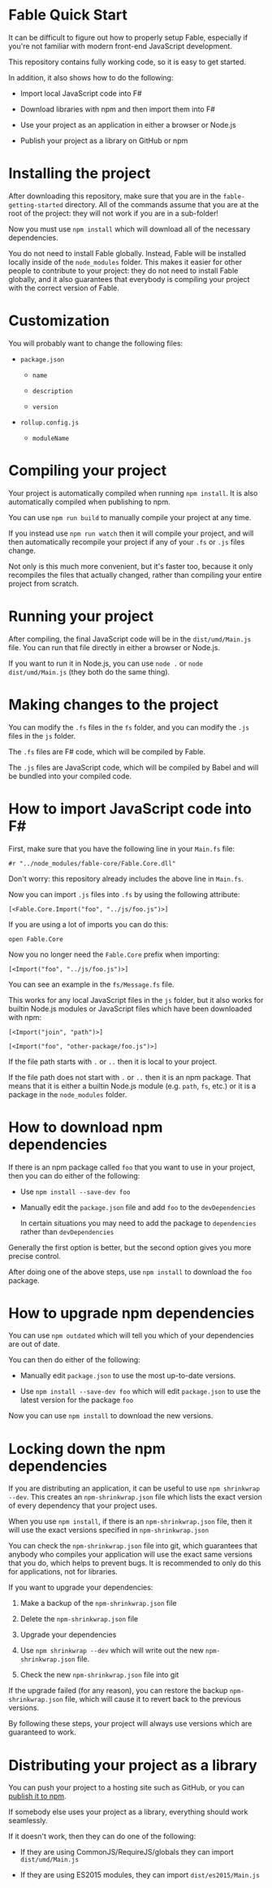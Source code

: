 Fable Quick Start
=================

It can be difficult to figure out how to properly setup Fable, especially if
you're not familiar with modern front-end JavaScript development.

This repository contains fully working code, so it is easy to get started.

In addition, it also shows how to do the following:

* Import local JavaScript code into F#

* Download libraries with npm and then import them into F#

* Use your project as an application in either a browser or Node.js

* Publish your project as a library on GitHub or npm

Installing the project
======================

After downloading this repository, make sure that you are in the
`fable-getting-started` directory. All of the commands assume that you are at
the root of the project: they will not work if you are in a sub-folder!

Now you must use `npm install` which will download all of the necessary
dependencies.

You do not need to install Fable globally. Instead, Fable will be installed
locally inside of the `node_modules` folder. This makes it easier for other
people to contribute to your project: they do not need to install Fable
globally, and it also guarantees that everybody is compiling your project with
the correct version of Fable.

Customization
=============

You will probably want to change the following files:

* `package.json`

  * `name`

  * `description`

  * `version`

* `rollup.config.js`

  * `moduleName`

Compiling your project
======================

Your project is automatically compiled when running `npm install`. It is also
automatically compiled when publishing to npm.

You can use `npm run build` to manually compile your project at any time.

If you instead use `npm run watch` then it will compile your project, and will
then automatically recompile your project if any of your `.fs` or `.js` files
change.

Not only is this much more convenient, but it's faster too, because it only
recompiles the files that actually changed, rather than compiling your entire
project from scratch.

Running your project
====================

After compiling, the final JavaScript code will be in the `dist/umd/Main.js`
file. You can run that file directly in either a browser or Node.js.

If you want to run it in Node.js, you can use `node .` or
`node dist/umd/Main.js` (they both do the same thing).

Making changes to the project
=============================

You can modify the `.fs` files in the `fs` folder, and you can modify the
`.js` files in the `js` folder.

The `.fs` files are F# code, which will be compiled by Fable.

The `.js` files are JavaScript code, which will be compiled by Babel and will
be bundled into your compiled code.

How to import JavaScript code into F#
=====================================

First, make sure that you have the following line in your `Main.fs` file:

```
#r "../node_modules/fable-core/Fable.Core.dll"
```

Don't worry: this repository already includes the above line in `Main.fs`.

Now you can import `.js` files into `.fs` by using the following attribute:

```
[<Fable.Core.Import("foo", "../js/foo.js")>]
```

If you are using a lot of imports you can do this:

```
open Fable.Core
```

Now you no longer need the `Fable.Core` prefix when importing:

```
[<Import("foo", "../js/foo.js")>]
```

You can see an example in the `fs/Message.fs` file.

This works for any local JavaScript files in the `js` folder, but it also
works for builtin Node.js modules or JavaScript files which have been
downloaded with npm:

```
[<Import("join", "path")>]
```

```
[<Import("foo", "other-package/foo.js")>]
```

If the file path starts with `.` or `..` then it is local to your project.

If the file path does not start with `.` or `..` then it is an npm package.
That means that it is either a builtin Node.js module (e.g. `path`, `fs`,
etc.) or it is a package in the `node_modules` folder.

How to download npm dependencies
================================

If there is an npm package called `foo` that you want to use in your project,
then you can do either of the following:

* Use `npm install --save-dev foo`

* Manually edit the `package.json` file and add `foo` to the `devDependencies`

  In certain situations you may need to add the package to `dependencies`
  rather than `devDependencies`

Generally the first option is better, but the second option gives you more
precise control.

After doing one of the above steps, use `npm install` to download the
`foo` package.

How to upgrade npm dependencies
===============================

You can use `npm outdated` which will tell you which of your dependencies are
out of date.

You can then do either of the following:

* Manually edit `package.json` to use the most up-to-date versions.

* Use `npm install --save-dev foo` which will edit `package.json` to use the
  latest version for the package `foo`

Now you can use `npm install` to download the new versions.

Locking down the npm dependencies
=================================

If you are distributing an application, it can be useful to use
`npm shrinkwrap --dev`. This creates an `npm-shrinkwrap.json` file which lists
the exact version of every dependency that your project uses.

When you use `npm install`, if there is an `npm-shrinkwrap.json` file, then it
will use the exact versions specified in `npm-shrinkwrap.json`

You can check the `npm-shrinkwrap.json` file into git, which guarantees that
anybody who compiles your application will use the exact same versions that
you do, which helps to prevent bugs. It is recommended to only do this for
applications, not for libraries.

If you want to upgrade your dependencies:

1. Make a backup of the `npm-shrinkwrap.json` file

2. Delete the `npm-shrinkwrap.json` file

3. Upgrade your dependencies

4. Use `npm shrinkwrap --dev` which will write out the new
   `npm-shrinkwrap.json` file.

5. Check the new `npm-shrinkwrap.json` file into git

If the upgrade failed (for any reason), you can restore the backup
`npm-shrinkwrap.json` file, which will cause it to revert back to the previous
versions.

By following these steps, your project will always use versions which are
guaranteed to work.

Distributing your project as a library
======================================

You can push your project to a hosting site such as GitHub, or you can
[publish it to npm](https://docs.npmjs.com/misc/developers).

If somebody else uses your project as a library, everything should work
seamlessly.

If it doesn't work, then they can do one of the following:

* If they are using CommonJS/RequireJS/globals they can import `dist/umd/Main.js`

* If they are using ES2015 modules, they can import `dist/es2015/Main.js`
